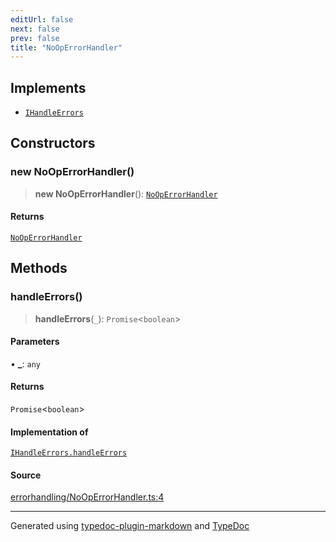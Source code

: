 ```yaml
---
editUrl: false
next: false
prev: false
title: "NoOpErrorHandler"
---
```


## Implements

- [`IHandleErrors`](/api/interfaces/ihandleerrors/)

## Constructors

### new NoOpErrorHandler()

> **new NoOpErrorHandler**(): [`NoOpErrorHandler`](/api/classes/nooperrorhandler/)

#### Returns

[`NoOpErrorHandler`](/api/classes/nooperrorhandler/)

## Methods

### handleErrors()

> **handleErrors**(`_`): `Promise`\<`boolean`\>

#### Parameters

• **\_**: `any`

#### Returns

`Promise`\<`boolean`\>

#### Implementation of

[`IHandleErrors.handleErrors`](/api/interfaces/ihandleerrors/#handleerrors)

#### Source

[errorhandling/NoOpErrorHandler.ts:4](https://github.com/fostertheweb/spotify-web-sdk/blob/9d7441b/src/errorhandling/NoOpErrorHandler.ts#L4)

***

Generated using [typedoc-plugin-markdown](https://www.npmjs.com/package/typedoc-plugin-markdown) and [TypeDoc](https://typedoc.org/)

